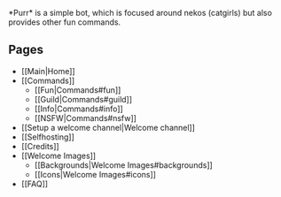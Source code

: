 \*Purr* is a simple bot, which is focused around nekos (catgirls) but also provides other fun commands.

## Pages
* [[Main|Home]]
* [[Commands]]
  * [[Fun|Commands#fun]]
  * [[Guild|Commands#guild]]
  * [[Info|Commands#info]]
  * [[NSFW|Commands#nsfw]]
* [[Setup a welcome channel|Welcome channel]]
* [[Selfhosting]]
* [[Credits]]
* [[Welcome Images]]
  * [[Backgrounds|Welcome Images#backgrounds]]
  * [[Icons|Welcome Images#icons]]
* [[FAQ]]
